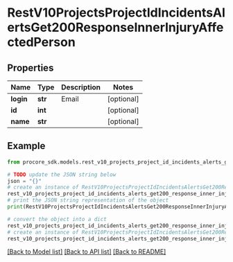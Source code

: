 # RestV10ProjectsProjectIdIncidentsAlertsGet200ResponseInnerInjuryAffectedPerson


## Properties

Name | Type | Description | Notes
------------ | ------------- | ------------- | -------------
**login** | **str** | Email | [optional] 
**id** | **int** |  | [optional] 
**name** | **str** |  | [optional] 

## Example

```python
from procore_sdk.models.rest_v10_projects_project_id_incidents_alerts_get200_response_inner_injury_affected_person import RestV10ProjectsProjectIdIncidentsAlertsGet200ResponseInnerInjuryAffectedPerson

# TODO update the JSON string below
json = "{}"
# create an instance of RestV10ProjectsProjectIdIncidentsAlertsGet200ResponseInnerInjuryAffectedPerson from a JSON string
rest_v10_projects_project_id_incidents_alerts_get200_response_inner_injury_affected_person_instance = RestV10ProjectsProjectIdIncidentsAlertsGet200ResponseInnerInjuryAffectedPerson.from_json(json)
# print the JSON string representation of the object
print(RestV10ProjectsProjectIdIncidentsAlertsGet200ResponseInnerInjuryAffectedPerson.to_json())

# convert the object into a dict
rest_v10_projects_project_id_incidents_alerts_get200_response_inner_injury_affected_person_dict = rest_v10_projects_project_id_incidents_alerts_get200_response_inner_injury_affected_person_instance.to_dict()
# create an instance of RestV10ProjectsProjectIdIncidentsAlertsGet200ResponseInnerInjuryAffectedPerson from a dict
rest_v10_projects_project_id_incidents_alerts_get200_response_inner_injury_affected_person_from_dict = RestV10ProjectsProjectIdIncidentsAlertsGet200ResponseInnerInjuryAffectedPerson.from_dict(rest_v10_projects_project_id_incidents_alerts_get200_response_inner_injury_affected_person_dict)
```
[[Back to Model list]](../README.md#documentation-for-models) [[Back to API list]](../README.md#documentation-for-api-endpoints) [[Back to README]](../README.md)


